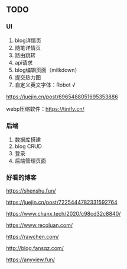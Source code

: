## TODO

### UI
1. blog详情页
2. 随笔详情页
3. 路由跳转
4. api请求
5. blog编辑页面（milkdown）
6. 提交热力图
7. 自定义英文字体：Robot √

https://juejin.cn/post/6965488051695353886

webp压缩软件：https://tinify.cn/

### 后端
1. 数据库搭建
2. blog CRUD
3. 登录
4. 后端管理页面

### 好看的博客

https://shenshu.fun/

https://juejin.cn/post/7225444782331592764

https://www.chanx.tech/2020/c98cd32c8840/

https://www.recoluan.com/

https://rawchen.com/

http://blog.fansqz.com/

https://anyview.fun/